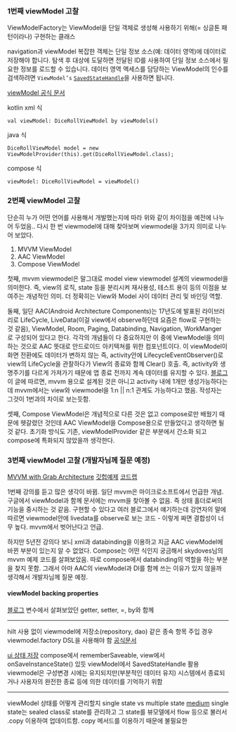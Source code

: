 
### 1번째 viewModel 고찰
ViewModelFactory는 ViewModel을 단일 객체로 생성해 사용하기 위해(= 싱글톤 패턴이라나) 구현하는 클래스


navigation과 viewModel
복잡한 객체는 단일 정보 소스(예: 데이터 영역)에 데이터로 저장해야 합니다. 탐색 후 대상에 도달하면 전달된 ID를 사용하여 단일 정보 소스에서 필요한 정보를 로드할 수 있습니다. 데이터 영역 액세스를 담당하는 ViewModel의 인수를 검색하려면 `ViewModel’s` [`SavedStateHandle`](https://developer.android.com/topic/libraries/architecture/viewmodel-savedstate?hl=ko#savedstatehandle)을 사용하면 됩니다.

[viewModel 공식 문서](https://developer.android.com/topic/libraries/architecture/viewmodel?hl=ko#kotlin_1)

kotlin xml 식
```
val viewModel: DiceRollViewModel by viewModels()
```
java 식
```
DiceRollViewModel model = new ViewModelProvider(this).get(DiceRollViewModel.class);
```
compose 식
``` 
viewModel: DiceRollViewModel = viewModel()
```


### 2번째 viewModel 고찰
단순히 누가 어떤 언어를 사용해서 개발했는지에 따라 위와 같이 차이점을 예전에 나누어 두었음..
다시 한 번 viewmodel에 대해 찾아보며 viewmodel을 3가지 의미로 나누어 보았다.

1. MVVM ViewModel
2. AAC ViewModel
3. Compose ViewModel

첫째, mvvm viewmodel은 말그대로 model view viewmodel 설계의 viewmodel을 의미한다.
즉, view의 로직, state 등을 분리시켜 재사용성, 테스트 용이 등의 이점을 보여주는 개념적인 의미.
더 정확히는 View와 Model 사이 데이터 관리 및 바인딩 역할.


둘째, 일단 AAC(Android Architecture Components)는 17년도에 발표된 라이브러리로 LifeCycle, LiveData(이걸 view에서 observe하던데 요즘은 flow로 구현하는 것 같음), ViewModel, Room, Paging, Databinding, Navigation, WorkManger 로 구성되어 있다고 한다.
각각의 개념들이 다 중요하지만 이 중에 ViewModel을 의미하는 것으로 AAC 뜻대로 안드로이드 아키텍쳐를 위한 컴포넌트이다. 이 viewModel이 화면 전환에도 데이터가 변하지 않는 즉, activity안에 LifecycleEventObserver()로 view의 LifeCycle을 관찰하다가 View의 종료와 함께 Clear() 호출.
즉, activity와 생명주기를 다르게 가져가기 때문에 앱 종료 전까지 계속 데이터를 유지할 수 있다.
[블로그](https://medium.com/kenneth-android/android-mvvm-viewmodel%EA%B3%BC-aac-viewmodel%EC%9D%98-%EC%B0%A8%EC%9D%B4-8c0d54922e07) 이 글에 따르면, mvvm 용으로 설계된 것은 아니고 activity 내에 1개만 생성가능하다는데 mvvm에서는 view와 viewmodel을 1:n || n:1 관계도 가능하다고 했음. 작성자는 그것이 1번과의 차이로 보는듯함.


셋째, Compose ViewModel은 개념적으로 다른 것은 없고 compose로만 배웠기 때문에 헷갈렸던 것인데 AAC ViewModel을 Compose용으로 만들었다고 생각하면 될 것 같다. 초기화 방식도 기존, viewModelProvider 같은 부분에서 간소화 되고 compose에 특화되지 않았을까 생각한다.



### 3번째 viewModel 고찰 (개발자님께 질문 예정)
[MVVM with Grab Architecture](https://tv.naver.com/v/4637223?playlistNo=272653)
[깃헙예제](https://github1s.com/skydoves/DisneyCompose/blob/main/app/src/main/java/com/skydoves/disneycompose/ui/main/MainActivity.kt)
[코드랩](https://developer.android.com/codelabs/jetpack-compose-advanced-state-side-effects?hl=ko&continue=https%3A%2F%2Fdeveloper.android.com%2Fcourses%2Fpathways%2Fcompose%3Fhl%3Dko%23codelab-https%3A%2F%2Fdeveloper.android.com%2Fcodelabs%2Fjetpack-compose-advanced-state-side-effects#4)

1번째 강의를 듣고 많은 생각이 바뀜. 
일단 mvvm은 마이크로소프트에서 언급한 개념. 구글에서 viewModel과 함께 문서에는 mvvm을 찾아볼 수 없음. 즉 상태 홀더로써의 기능을 중시하는 것 같음.
구현할 수 있다고 여러 블로그에서 얘기하는데 강연자의 말에 따르면 viewmodel안에 livedata를 observe로 보는 코드 - 이렇게 짜면 결합성이 너무 높다. mvvm에서 벗어난다고 언급.

하지만 5년전 강의다 보니 xml과 databinding을 이용하고 지금 AAC viewModel에 바뀐 부분이 있는지 알 수 없었다. Compose는 어떤 식인지 궁금해서 skydoves님의 mvvm 예제 코드를 살펴보았음. 따로 compose에서 databinding의 역할을 하는 부분을 찾지 못함. 그래서 아마 AAC의 viewModel과 DI를 함께 쓰는 이유가 있지 않을까 생각해서 개발자님께 질문 예정.



#### viewModel backing properties
[블로그](https://everyday-develop-myself.tistory.com/m/344)
변수에서 살펴보았던 getter, setter, =, by와 함께

- - -
hilt 사용 없이 viewmodel에 저장소(repository, dao) 같은 종속 항목 주입 경우 viewmodel.factory DSL을 사용해야 함 [공식문서](https://developer.android.com/topic/libraries/architecture/viewmodel/viewmodel-factories?hl=ko#jetpack-compose)

[ui 상태 저장](https://developer.android.com/topic/libraries/architecture/saving-states?hl=ko)
compose에서 rememberSaveable, view에서 onSaveInstanceState() 있듯 
viewModel에서 SavedStateHandle 활용
viewmodel은 구성변경 시에는 유지되지만(부분적인 데이터 유지) 시스템에서 종료되거나 사용자의 완전한 종료 등에 의한 데이터를 기억하기 위함

- - -
viewModel 상태를 어떻게 관리할지
single state vs multiple state  [medium](https://medium.com/proandroiddev/android-viewmodel-single-state-or-not-d914f962d44c)
single state는 sealed class로 state를 관리하고 그 state를 뷰모델에서 flow 등으로 불러서 .copy 이용하여 업데이트함. copy 메서드를 이용하기 때문에 불필요한 